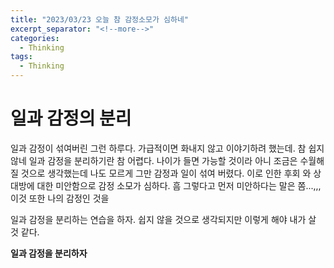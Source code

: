 ```yaml
---
title: "2023/03/23 오늘 참 감정소모가 심하네"
excerpt_separator: "<!--more-->"
categories:
  - Thinking
tags:
  - Thinking
---
```


# 일과 감정의 분리

일과 감정이 섞여버린 그런 하루다. 가급적이면 화내지 않고 이야기하려 했는데. 참 쉽지 않네 일과 감정을 분리하기란 참 어렵다. 나이가 들면 가능할 것이라 아니 조금은 수월해질 것으로 생각했는데 나도 모르게 그만 감정과 일이 섞여 버렸다. 이로 인한 후회 와 상대방에 대한 미안함으로 감정 소모가 심하다.
흠 그렇다고 먼저 미안하다는 말은 쫌...,,, 이것 또한 나의 감정인 것을 

일과 감정을 분리하는 연습을 하자. 쉽지 않을 것으로 생각되지만 이렇게 해야 내가 살 것 같다.

**일과 감정을 분리하자**
